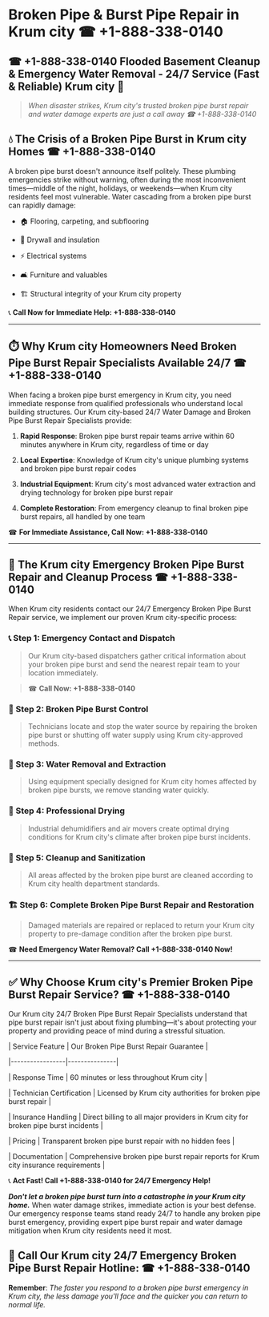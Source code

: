 # Broken Pipe & Burst Pipe Repair in Krum city ☎ +1-888-338-0140  
## ☎ +1-888-338-0140 Flooded Basement Cleanup & Emergency Water Removal - 24/7 Service (Fast & Reliable) Krum city 🚨  

> *When disaster strikes, Krum city's trusted broken pipe burst repair and water damage experts are just a call away ☎ +1-888-338-0140*  

## 💧 The Crisis of a Broken Pipe Burst in Krum city Homes ☎ +1-888-338-0140  

A broken pipe burst doesn't announce itself politely. These plumbing emergencies strike without warning, often during the most inconvenient times—middle of the night, holidays, or weekends—when Krum city residents feel most vulnerable. Water cascading from a broken pipe burst can rapidly damage:  

* 🏠 Flooring, carpeting, and subflooring  
* 🧱 Drywall and insulation  
* ⚡ Electrical systems  
* 🛋️ Furniture and valuables  
* 🏗️ Structural integrity of your Krum city property  

📞 **Call Now for Immediate Help: +1-888-338-0140**  

---  

## ⏱️ Why Krum city Homeowners Need Broken Pipe Burst Repair Specialists Available 24/7 ☎ +1-888-338-0140  

When facing a broken pipe burst emergency in Krum city, you need immediate response from qualified professionals who understand local building structures. Our Krum city-based 24/7 Water Damage and Broken Pipe Burst Repair Specialists provide:  

1. **Rapid Response**: Broken pipe burst repair teams arrive within 60 minutes anywhere in Krum city, regardless of time or day  
2. **Local Expertise**: Knowledge of Krum city's unique plumbing systems and broken pipe burst repair codes  
3. **Industrial Equipment**: Krum city's most advanced water extraction and drying technology for broken pipe burst repair  
4. **Complete Restoration**: From emergency cleanup to final broken pipe burst repairs, all handled by one team  

☎ **For Immediate Assistance, Call Now: +1-888-338-0140**  

---  

## 🔧 The Krum city Emergency Broken Pipe Burst Repair and Cleanup Process ☎ +1-888-338-0140  

When Krum city residents contact our 24/7 Emergency Broken Pipe Burst Repair service, we implement our proven Krum city-specific process:  

### 📞 Step 1: Emergency Contact and Dispatch  
> Our Krum city-based dispatchers gather critical information about your broken pipe burst and send the nearest repair team to your location immediately.  
> ☎ **Call Now: +1-888-338-0140**  

### 🚿 Step 2: Broken Pipe Burst Control  
> Technicians locate and stop the water source by repairing the broken pipe burst or shutting off water supply using Krum city-approved methods.  

### 🌊 Step 3: Water Removal and Extraction  
> Using equipment specially designed for Krum city homes affected by broken pipe bursts, we remove standing water quickly.  

### 💨 Step 4: Professional Drying  
> Industrial dehumidifiers and air movers create optimal drying conditions for Krum city's climate after broken pipe burst incidents.  

### 🧼 Step 5: Cleanup and Sanitization  
> All areas affected by the broken pipe burst are cleaned according to Krum city health department standards.  

### 🏗️ Step 6: Complete Broken Pipe Burst Repair and Restoration  
> Damaged materials are repaired or replaced to return your Krum city property to pre-damage condition after the broken pipe burst.  

☎ **Need Emergency Water Removal? Call +1-888-338-0140 Now!**  

---  

## ✅ Why Choose Krum city's Premier Broken Pipe Burst Repair Service? ☎ +1-888-338-0140  

Our Krum city 24/7 Broken Pipe Burst Repair Specialists understand that pipe burst repair isn't just about fixing plumbing—it's about protecting your property and providing peace of mind during a stressful situation.  

| Service Feature | Our Broken Pipe Burst Repair Guarantee |  
|-----------------|---------------|  
| Response Time | 60 minutes or less throughout Krum city |  
| Technician Certification | Licensed by Krum city authorities for broken pipe burst repair |  
| Insurance Handling | Direct billing to all major providers in Krum city for broken pipe burst incidents |  
| Pricing | Transparent broken pipe burst repair with no hidden fees |  
| Documentation | Comprehensive broken pipe burst repair reports for Krum city insurance requirements |  

📞 **Act Fast! Call +1-888-338-0140 for 24/7 Emergency Help!**  

***Don't let a broken pipe burst turn into a catastrophe in your Krum city home.*** When water damage strikes, immediate action is your best defense. Our emergency response teams stand ready 24/7 to handle any broken pipe burst emergency, providing expert pipe burst repair and water damage mitigation when Krum city residents need it most.  

## 📱 Call Our Krum city 24/7 Emergency Broken Pipe Burst Repair Hotline: ☎ +1-888-338-0140  

**Remember**: *The faster you respond to a broken pipe burst emergency in Krum city, the less damage you'll face and the quicker you can return to normal life.*